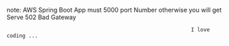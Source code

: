 note: AWS Spring Boot App must 5000 port Number otherwise you will get Serve 502 Bad Gateway                         
                         
                         
                         
                         
                         
                                                               I love coding ...

